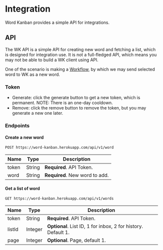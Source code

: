 # Integration

Word Kanban provides a simple API for integrations.

## API

The WK API is a simple API for creating new word and fetching a list, which is designed for integration use. It is not a full-fledged API, which means you may not be able to build a WK client using API.

One of the scenario is making a [Workflow](https://workflow.is/), by which we may send selected word to WK as a new word.

### Token

* Generate: click the generate button to get a new token, which is permanent. NOTE: There is an one-day cooldown.
* Remove: click the remove button to remove the token, but you may generate a new one later.

### Endpoints

#### Create a new word

```
POST https://word-kanban.herokuapp.com/api/v1/word
```

| Name | Type | Description |
|----|----|----|
| token | String | **Required**. API Token. |
| word | String | **Required**. New word to add. |

#### Get a list of word

```
GET https://word-kanban.herokuapp.com/api/v1/words
```

| Name | Type | Description |
|----|----|----|
| token | String | **Required**. API Token. |
| listId | Integer | **Optional**. List ID, 1 for inbox, 2 for history. Default 1. |
| page | Integer | **Optional**. Page, default 1. |
